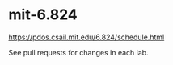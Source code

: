 # mit-6.824
https://pdos.csail.mit.edu/6.824/schedule.html

See pull requests for changes in each lab. 
